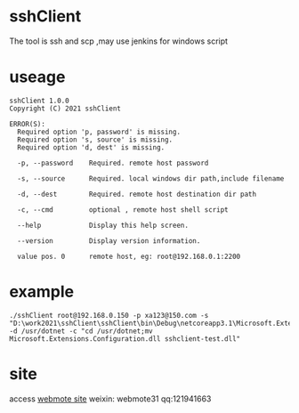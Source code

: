 # sshClient
The tool is ssh and scp ,may use jenkins for windows script

# useage
```shell
sshClient 1.0.0
Copyright (C) 2021 sshClient

ERROR(S):
  Required option 'p, password' is missing.
  Required option 's, source' is missing.
  Required option 'd, dest' is missing.

  -p, --password    Required. remote host password

  -s, --source      Required. local windows dir path,include filename

  -d, --dest        Required. remote host destination dir path

  -c, --cmd         optional , remote host shell script

  --help            Display this help screen.

  --version         Display version information.

  value pos. 0      remote host, eg: root@192.168.0.1:2200
```

# example
```sehll
./sshClient root@192.168.0.150 -p xa123@150.com -s "D:\work2021\sshClient\sshClient\bin\Debug\netcoreapp3.1\Microsoft.Extensions.Configuration.dll" -d /usr/dotnet -c "cd /usr/dotnet;mv Microsoft.Extensions.Configuration.dll sshclient-test.dll"

```

# site
access [webmote site](https://webmote.blog.csdn.net)
weixin: webmote31
qq:121941663


